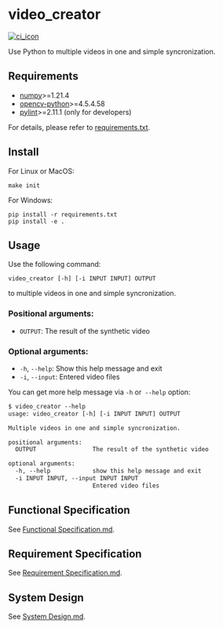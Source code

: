 # video_creator

[![ci_icon]][ci_link]

Use Python to multiple videos in one and simple syncronization.

## Requirements

- [numpy]>=1.21.4
- [opencv-python]>=4.5.4.58
- [pylint]>=2.11.1 (only for developers)

For details, please refer to [requirements.txt].

## Install

For Linux or MacOS:

```shell
make init
```

For Windows:

```shell
pip install -r requirements.txt
pip install -e .
```

## Usage

Use the following command:

```shell
video_creator [-h] [-i INPUT INPUT] OUTPUT
```

to multiple videos in one and simple syncronization.

### Positional arguments:

- `OUTPUT`: The result of the synthetic video

### Optional arguments:

  - `-h`, `--help`: Show this help message and exit
  - `-i`, `--input`: Entered video files

You can get more help message via `-h` or` --help` option:

```txt
$ video_creator --help
usage: video_creator [-h] [-i INPUT INPUT] OUTPUT

Multiple videos in one and simple syncronization.

positional arguments:
  OUTPUT                The result of the synthetic video

optional arguments:
  -h, --help            show this help message and exit
  -i INPUT INPUT, --input INPUT INPUT
                        Entered video files
```

## Functional Specification

See [Functional Specification.md][functional_specification].

## Requirement Specification

See [Requirement Specification.md][requirement_specification].

## System Design

See [System Design.md][system_design].


<!-- badge -->

[ci_icon]: https://github.com/SDM-2021-16-SpongeBob/video_creator/actions/workflows/build.yml/badge.svg
[ci_link]: https://github.com/SDM-2021-16-SpongeBob/video_creator/actions/workflows/build.yml

<!-- links -->
[requirements.txt]: https://github.com/SDM-2021-16-SpongeBob/video_creator/blob/main/requirements.txt
[numpy]: https://pypi.org/project/numpy
[opencv-python]: https://pypi.org/project/opencv-python
[pylint]: https://pypi.org/project/pylint
[functional_specification]: https://github.com/SDM-2021-16-SpongeBob/video_creator/blob/main/docs/Functional%20Specification.md
[requirement_specification]: https://github.com/SDM-2021-16-SpongeBob/video_creator/blob/main/docs/Requirement%20Specification.md
[system_design]: https://github.com/SDM-2021-16-SpongeBob/video_creator/blob/main/docs/System%20Design.md
